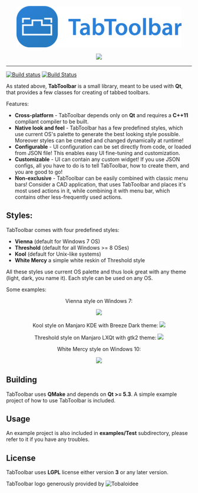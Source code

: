 <p align="center">
  <img src="https://raw.githubusercontent.com/SeriousAlexej/TabToolbar/master/screenshots/logo/logotype-a.png">
</p>

<p align="center">
  <img src="https://raw.githubusercontent.com/SeriousAlexej/TabToolbar/master/screenshots/screen.png">
</p>

-------------

[![Build status](https://ci.appveyor.com/api/projects/status/03acxnds340jgnm1?svg=true)](https://ci.appveyor.com/project/SeriousAlexej/tabtoolbar)
[![Build Status](https://travis-ci.org/SeriousAlexej/TabToolbar.svg?branch=master)](https://travis-ci.org/SeriousAlexej/TabToolbar)

As stated above, **TabToolbar** is a small library, meant to be used with **Qt**,
that provides a few classes for creating of tabbed toolbars.

Features:
  - **Cross-platform** - TabToolbar depends only on **Qt** and requires a **C++11** compliant compiler to be built.
  - **Native look and feel** - TabToolbar has a few predefined styles, which use current OS's palette to generate the best looking style possible. Moreover styles can be created and changed dynamically at runtime!
  - **Configurable** - UI configuration can be set directly from code, or loaded from JSON file! This enables easy UI fine-tuning and customization.
  - **Customizable** - UI can contain any custom widget! If you use JSON configs, all you have to do is to tell TabToolbar, how to create them, and you are good to go!
  - **Non-exclusive** - TabToolbar can be easily combined with classic menu bars! Consider a CAD application, that uses TabToolbar and places it's most used actions in it, while combining it with menu bar, which contains other less-frequently used actions.

Styles:
-------------

TabToolbar comes with four predefined styles:
  - **Vienna** (default for Windows 7 OS)
  - **Threshold** (default for all Windows >= 8 OSes)
  - **Kool** (default for Unix-like systems)
  - **White Mercy** a simple white reskin of Threshold style

All these styles use current OS palette and thus look great with any theme (light, dark, you name it).
Each style can be used on any OS.

Some examples:

<p align="center">
Vienna style on Windows 7:
</p>
<p align="center">
  <img src="https://raw.githubusercontent.com/SeriousAlexej/TabToolbar/master/screenshots/win7.png">
</p>
<p align="center">
Kool style on Manjaro KDE with Breeze Dark theme:
  <img src="https://raw.githubusercontent.com/SeriousAlexej/TabToolbar/master/screenshots/kde.png">
</p>
<p align="center">
Threshold style on Manjaro LXQt with gtk2 theme:
  <img src="https://raw.githubusercontent.com/SeriousAlexej/TabToolbar/master/screenshots/lxqt.png">
</p>
<p align="center">
White Mercy style on Windows 10:
</p>
<p align="center">
  <img src="https://raw.githubusercontent.com/SeriousAlexej/TabToolbar/master/screenshots/win10mercy.png">
</p>

Building
-------------

TabToolbar uses **QMake** and depends on **Qt >= 5.3**.
A simple example project of how to use TabToolbar is included.

Usage
-------------

An example project is also included in **examples/Test** subdirectory, please refer to it if you have any troubles.
	
License
-------------

TabToolbar uses **LGPL** license either version **3** or any later version.

TabToolbar logo generously provided by ![Tobaloidee](https://github.com/Tobaloidee)
